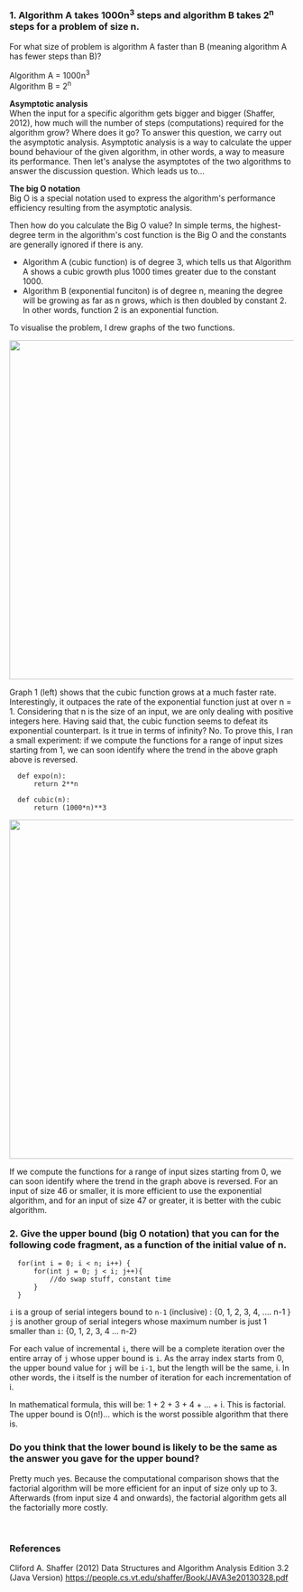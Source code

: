 ### 1. Algorithm A takes 1000n<sup>3</sup> steps and algorithm B takes 2<sup>n</sup> steps for a problem of size n. <br/>
For what size of problem is algorithm A faster than B (meaning algorithm A has fewer steps than B)?  

Algorithm A = 1000n<sup>3</sup>  
Algorithm B = 2<sup>n</sup>
<br>

**Asymptotic analysis**  
When the input for a specific algorithm gets bigger and bigger (Shaffer, 2012), how much will the number of steps (computations) required for the algorithm grow? Where does it go? To answer this question, we carry out the asymptotic analysis. Asymptotic analysis is a way to calculate the upper bound behaviour of the given algorithm, in other words, a way to measure its performance. 
Then let's analyse the asymptotes of the two algorithms to answer the discussion question. Which leads us to...
<br>

**The big O notation**  
Big O is a special notation used to express the algorithm's performance efficiency resulting from the asymptotic analysis. 

Then how do you calculate the Big O value? 
In simple terms, the highest-degree term in the algorithm's cost function is the Big O and the constants are generally ignored if there is any. 

- Algorithm A (cubic function) is of degree 3, which tells us that Algorithm A shows a cubic growth plus 1000 times greater due to the constant 1000. 
- Algorithm B (exponential funciton) is of degree n, meaning the degree will be growing as far as n grows, which is then doubled by constant 2. In other words, function 2 is an exponential function.

To visualise the problem, I drew graphs of the two functions. 

<img src="https://raw.githubusercontent.com/Coding-Forest/UoP-2021-3303-09-Data-Structures/main/images/unit2%20asymptotic%20analysis1.png" width=600>

Graph 1 (left) shows that the cubic function grows at a much faster rate. Interestingly, it outpaces the rate of the exponential function just at over n = 1. Considering that n is the size of an input, we are only dealing with positive integers here. Having said that, the cubic function seems to defeat its exponential counterpart. 
Is it true in terms of infinity? No. 
To prove this, I ran a small experiment: if we compute the functions for a range of input sizes starting from 1, we can soon identify where the trend in the above graph above is reversed. 

      def expo(n):
          return 2**n

      def cubic(n):
          return (1000*n)**3

<img src="https://raw.githubusercontent.com/Coding-Forest/UoP-2021-3303-09-Data-Structures/main/images/unit2%20asymptotic%20analysis3.png" width=600>

If we compute the functions for a range of input sizes starting from 0, we can soon identify where the trend in the graph above is reversed. 
For an input of size 46 or smaller, it is more efficient to use the exponential algorithm, and for an input of size 47 or greater, it is better with the cubic algorithm.


### 2. Give the upper bound (big O notation) that you can for the following code fragment, as a function of the initial value of n.

      for(int i = 0; i < n; i++) {
          for(int j = 0; j < i; j++){
              //do swap stuff, constant time
          }
      }


`i` is a group of serial integers bound to `n-1` (inclusive) : {0, 1, 2, 3, 4, .... n-1 }
`j` is another group of serial integers whose maximum number is just 1 smaller than `i`: {0, 1, 2, 3, 4 ... n-2}

For each value of incremental `i`, there will be a complete iteration over the entire array of `j` whose upper bound is `i`.
As the array index starts from 0, the upper bound value for `j` will be `i-1`, but the length will be the same, i. 
In other words, the i itself is the number of iteration for each incrementation of i. 

In mathematical formula, this will be: 1 + 2 + 3 + 4 + ... + i. 
This is factorial. The upper bound is O(n!)... which is the worst possible algorithm that there is. 

### Do you think that the lower bound is likely to be the same as the answer you gave for the upper bound?

Pretty much yes. Because the computational comparison shows that the factorial algorithm will be more efficient for an input of size only up to 3.
Afterwards (from input size 4 and onwards), the factorial algorithm gets all the factorially more costly.

<br> 

### References
Cliford A. Shaffer (2012) Data Structures and Algorithm Analysis Edition 3.2 (Java Version) https://people.cs.vt.edu/shaffer/Book/JAVA3e20130328.pdf
